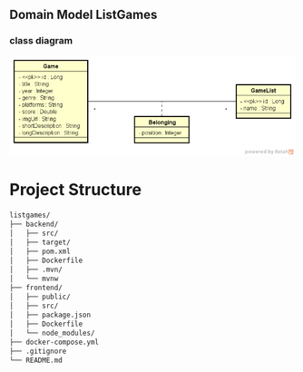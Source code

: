 

## Domain Model ListGames
### class diagram

![Modelo de domínio DSList](https://raw.githubusercontent.com/devsuperior/java-spring-dslist/main/resources/dslist-model.png)


# Project Structure
 ```
listgames/
├── backend/
│   ├── src/
│   ├── target/
│   ├── pom.xml
│   ├── Dockerfile
│   ├── .mvn/
│   └── mvnw
├── frontend/
│   ├── public/
│   ├── src/
│   ├── package.json
│   ├── Dockerfile
│   └── node_modules/
├── docker-compose.yml
├── .gitignore
└── README.md
```


